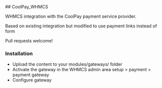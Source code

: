 <head>
<meta http-equiv="Content-Type" content="text/html; charset=windows-1252">
</head>
## CoolPay_WHMCS

WHMCS integration with the CoolPay payment service provider.

Based on existing integration but modified to use payment links instead of form

Pull requests welcome!

### Installation
  * Upload the content to your modules/gateways/ folder
  * Activate the gateway in the WHMCS admin area setup &gt; payment &gt; payment gateway
  * Configure gateway

